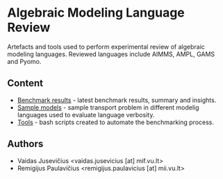 # Algebraic Modeling Language Review

Artefacts and tools used to perform experimental review of algebraic modeling languages. Reviewed languages include AIMMS, AMPL, GAMS and Pyomo.

## Content

- [Benchmark results](benchmark/) - latest benchmark results, summary and insights.
- [Sample models](models/) - sample transport problem in different modelig languages used to evaluate language verbosity.
- [Tools](tools/) - bash scripts created to automate the benchmarking process.

## Authors

- Vaidas Jusevičius <vaidas.jusevicius [at] mif.vu.lt>
- Remigijus Paulavičius <remigijus.paulavicius [at] mii.vu.lt>